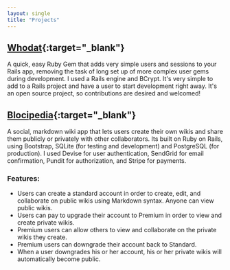 ```yaml
---
layout: single
title: "Projects"
---
```

## [Whodat](https://github.com/bperlik/whodat){:target="_blank"} ##

A quick, easy Ruby Gem that adds very simple users and sessions to your Rails app, removing the task of long set up of more complex user gems during development. I used a Rails engine and BCrypt. It's very simple to add to a Rails project and have a user to start development right away. It's an open source project, so contributions are desired and welcomed!


## [Blocipedia](https://blocipedia-bperlik.herokuapp.com/){:target="_blank"} ##

A social, markdown wiki app that lets users create their own wikis and share them publicly or privately with other collaborators. Its built on Ruby on Rails, using Bootstrap, SQLite (for testing and development) and PostgreSQL (for production). I used Devise for user authentication, SendGrid for email confirmation, Pundit for authorization, and Stripe for payments.

### Features: ###
* Users can create a standard account in order to create, edit, and collaborate on public wikis using Markdown syntax. Anyone can view public wikis.
* Users can pay to upgrade their account to Premium in order to view and create private wikis.
* Premium users can allow others to view and collaborate on the private wikis they create.
* Premium users can downgrade their account back to Standard.
* When a user downgrades his or her account, his or her private wikis will automatically become public.

